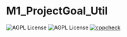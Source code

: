 # M1_ProjectGoal_Util

![AGPL License](https://api.codiga.io/project/31103/score/svg)
![AGPL License](https://api.codiga.io/project/31103/status/svg)
[![cppcheck](https://github.com/shriyafadnavis/M1_ProjectGoal_Util/actions/workflows/cpp.yml/badge.svg)](https://github.com/shriyafadnavis/M1_ProjectGoal_Util/actions/workflows/cpp.yml)
